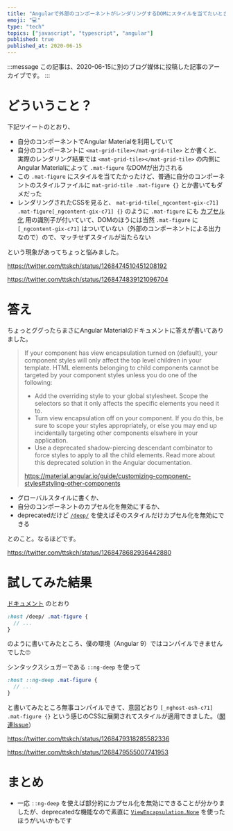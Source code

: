 ```yaml
---
title: "Angularで外部のコンポーネントがレンダリングするDOMにスタイルを当てたいとき"
emoji: "💻"
type: "tech"
topics: ["javascript", "typescript", "angular"]
published: true
published_at: 2020-06-15
---
```


:::message
この記事は、2020-06-15に別のブログ媒体に投稿した記事のアーカイブです。
:::

# どういうこと？

下記ツイートのとおり、

* 自分のコンポーネントでAngular Materialを利用していて
* 自分のコンポーネントに `<mat-grid-tile></mat-grid-tile>` とか書くと、実際のレンダリング結果では `<mat-grid-tile></mat-grid-tile>` の内側にAngular Materialによって `.mat-figure` なDOMが出力される
* この `.mat-figure` にスタイルを当てたかったけど、普通に自分のコンポーネントのスタイルファイルに `mat-grid-tile .mat-figure {}` とか書いてもダメだった
* レンダリングされたCSSを見ると、 `mat-grid-tile[_ngcontent-gix-c71] .mat-figure[_ngcontent-gix-c71] {}` のように `.mat-figure` にも [カプセル化](https://angular.io/guide/component-styles#view-encapsulation) 用の識別子が付いていて、DOMのほうには当然 `.mat-figure` に `[_ngcontent-gix-c71]` はついていない（外部のコンポーネントによる出力なので）ので、マッチせずスタイルが当たらない

という現象があってちょっと悩みました。


https://twitter.com/ttskch/status/1268474510451208192


https://twitter.com/ttskch/status/1268474839121096704

# 答え

ちょっとググったらまさにAngular Materialのドキュメントに答えが書いてありました。

> If your component has view encapsulation turned on (default), your component styles will only affect the top level children in your template. HTML elements belonging to child components cannot be targeted by your component styles unless you do one of the following:
> 
> * Add the overriding style to your global stylesheet. Scope the selectors so that it only affects the specific elements you need it to.
> * Turn view encapsulation off on your component. If you do this, be sure to scope your styles appropriately, or else you may end up incidentally targeting other components elswhere in your application.
> * Use a deprecated shadow-piercing descendant combinator to force styles to apply to all the child elements. Read more about this deprecated solution in the Angular documentation.
>
> <https://material.angular.io/guide/customizing-component-styles#styling-other-components>

* グローバルスタイルに書くか、
* 自分のコンポーネントのカプセル化を無効にするか、
* deprecatedだけど [`/deep/`](https://angular.io/guide/component-styles#deprecated-deep--and-ng-deep) を使えばそのスタイルだけカプセル化を無効にできる

とのこと。なるほどです。


https://twitter.com/ttskch/status/1268478682936442880

# 試してみた結果

[ドキュメント](https://angular.io/guide/component-styles#deprecated-deep--and-ng-deep) のとおり

```scss
:host /deep/ .mat-figure {
  // ...
}
```

のように書いてみたところ、僕の環境（Angular 9）ではコンパイルできませんでした🙄

シンタックスシュガーである `::ng-deep` を使って

```scss
:host ::ng-deep .mat-figure {
  // ...
}
```

と書いてみたところ無事コンパイルできて、意図どおり `[_nghost-esh-c71] .mat-figure {}` という感じのCSSに展開されてスタイルが適用できました。（[関連Issue](https://github.com/angular/angular/issues/30815#issuecomment-525170968)）


https://twitter.com/ttskch/status/1268479318285582336


https://twitter.com/ttskch/status/1268479555007741953

# まとめ

* 一応 `::ng-deep` を使えば部分的にカプセル化を無効にできることが分かりましたが、deprecatedな機能なので素直に [`ViewEncapsulation.None`](https://angular.io/api/core/ViewEncapsulation) を使ったほうがいいかもです
